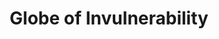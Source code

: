 ---
title: "Globe of Invulnerability"
permalink: /spells/globe-of-invulnerability/
tags:
  - Spell
  - 6th Level
  - Abjuration
available_for:
  - Sorcerer
  - Wizard
level: "6th Level"
school: "Abjuration"
area: "10 ft"
shape: "Sphere"
comp:
  - V
  - S
  - M
material: "a glass or crystal bead that shatters when the spell ends."
duration: "1 Minute"
concentration: true
description: |
  An immobile, faintly shimmering barrier springs into existence in a 10-foot radius around you and remains for the duration.

  Any spell of 5th level or lower cast from outside the barrier can't affect creatures or objects within it, even if the spell is cast using a higher level spell slot. Such a spell can target creatures and objects within the barrier, but the spell has no effect on them. Similarly, the area within the barrier is excluded from the areas affected by such spells.

  **At higher levels.** When you cast this spell using a spell slot of 7th level or higher, the barrier blocks spells of one level higher for each slot level above 6th.
excerpt: "An immobile, faintly shimmering barrier springs into existence in a 10-foot radius around you and remains for the duration."
source: "Basic Rules"
---